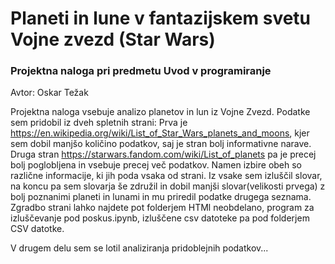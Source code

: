 # Planeti in lune v fantazijskem svetu Vojne zvezd (Star Wars)

### Projektna naloga pri predmetu Uvod v programiranje

Avtor: Oskar Težak

Projektna naloga vsebuje analizo planetov in lun iz Vojne Zvezd. Podatke sem pridobil iz dveh spletnih strani: Prva je https://en.wikipedia.org/wiki/List_of_Star_Wars_planets_and_moons, kjer sem dobil manjšo količino podatkov, saj je stran bolj informativne narave. Druga stran https://starwars.fandom.com/wiki/List_of_planets pa je precej bolj poglobljena in vsebuje precej več podatkov. Namen izbire obeh so različne informacije, ki jih poda vsaka od strani. Iz vsake sem izluščil slovar, na koncu pa sem slovarja še združil in dobil manjši slovar(velikosti prvega) z bolj poznanimi planeti in lunami in mu priredil podatke drugega seznama. Zgradbo strani lahko najdete pot folderjem HTMl neobdelano, program za izluščevanje pod poskus.ipynb, izluščene csv datoteke pa pod folderjem CSV datotke.

V drugem delu sem se lotil analiziranja pridoblejnih podatkov...
